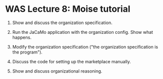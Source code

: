 # WAS Lecture 8: Moise tutorial

1. Show and discuss the organization specification.

2. Run the JaCaMo application with the organization config. Show what happens.

3. Modify the organization specification ("the organization specification is the program").

4. Discuss the code for setting up the marketplace manually.

5. Show and discuss organizational reasoning.